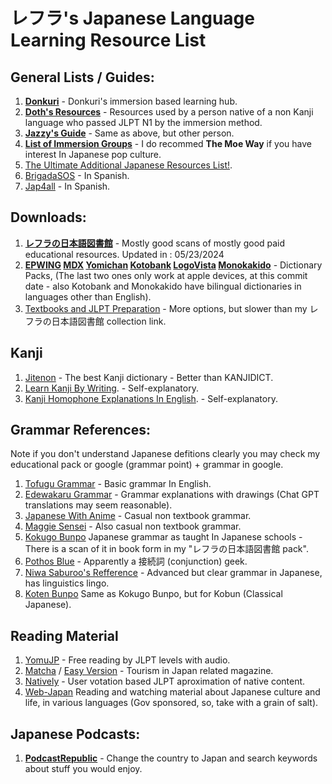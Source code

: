 # レフラ's Japanese Language Learning Resource List

## General Lists / Guides:

1. **[Donkuri](https://donkuri.github.io/learn-japanese/)** - Donkuri's immersion based learning hub.
2. **[Doth's Resources](https://docs.google.com/document/d/1dERLxWqOOmbL0jq9KrPP0IFYTKRt3AlDEqrLtZytfKQ/)** - Resources used by a person native of a non Kanji language who passed JLPT N1 by the immersion method.
3. **[Jazzy's Guide](https://rentry.co/jazzy180)** - Same as above, but other person.
4. **[List of Immersion Groups](https://docs.google.com/document/d/1EyIKdsFgsakIh568loSanprRbgzZeAiRTNVkDWoY5RI)** - I do recommed **The Moe Way** if you have interest In Japanese pop culture.
5. [The Ultimate Additional Japanese Resources List!](https://community.wanikani.com/t/the-ultimate-additional-japanese-resources-list/16859).
6. [BrigadaSOS](https://brigadasos.xyz/) - In Spanish.
7. [Jap4all](https://www.sites.google.com/view/jap4all) - In Spanish.

## Downloads:

1. **[レフラの日本語図書館](https://drive.google.com/file/d/1c0IeqnqZHFFKjH6236ohJDTMo3v9F1cf/view?usp=drive_link)** - Mostly good scans of mostly good paid educational resources. Updated in : 05/23/2024
2. **[EPWING](https://nyaa.si/view/1577255) [MDX](https://nyaa.si/view/1634529) [Yomichan](https://github.com/MarvNC/yomichan-dictionaries) [Kotobank](https://kotobank.jp/) [LogoVista](https://nyaa.si/view/1668839) [Monokakido](https://nyaa.si/view/1667505)** - Dictionary Packs, (The last two ones only work at apple devices, at this commit date - also Kotobank and Monokakido have bilingual dictionaries in languages other than English).
3. [Textbooks and JLPT Preparation](https://nitroflare.com/folder/949760/L045paG9uZ28) - More options, but slower than my レフラの日本語図書館 collection link.

## Kanji

1. [Jitenon](https://jitenon.com/) - The best Kanji dictionary - Better than KANJIDICT.
2. [Learn Kanji By Writing](https://kanji.sh/write). - Self-explanatory.
3. [Kanji Homophone Explanations In English](https://www.bretmayer.com/ijidokun.html). - Self-explanatory.

## Grammar References:

Note if you don't understand Japanese defitions clearly you may check my educational pack or google (grammar point) + grammar in google.

1.  [Tofugu Grammar](https://www.tofugu.com/japanese-grammar/)  - Basic grammar In English.
2.  [Edewakaru Grammar](https://www.edewakaru.com/archives/cat_179055.html) - Grammar explanations with drawings (Chat GPT translations may seem reasonable).
4.  [Japanese With Anime](https://www.japanesewithanime.com/) -  Casual non textbook grammar.
5.  [Maggie Sensei](https://maggiesensei.com/) - Also casual non textbook grammar.
6.  [Kokugo Bunpo](https://www.kokugobunpou.com/) Japanese grammar as taught In Japanese schools - There is a scan of it in book form in my "レフラの日本語図書館 pack".
7.  [Pothos Blue](https://pothos.blue/setuzokusi.htm)  - Apparently a 接続詞 (conjunction) geek.
8.  [Niwa Saburoo's Refference](https://niwasaburoo.amebaownd.com/posts/5998087) - Advanced but clear grammar in Japanese, has linguistics lingo.
9.  [Koten Bunpo](https://www.kotenbunpou.com/) Same as Kokugo Bunpo, but for Kobun (Classical Japanese).
    
## Reading Material

1. [YomuJP](https://yomujp.com/)  - Free reading by JLPT levels with audio.
2. [Matcha](https://matcha-jp.com/) / [Easy Version](https://matcha-jp.com/easy)  - Tourism in Japan related magazine.
3. [Natively](https://learnnatively.com/)  - User votation based JLPT aproximation of native content.
4. [Web-Japan](https://web-japan.org/) Reading and watching material about Japanese culture and life, in various languages (Gov sponsored, so, take with a grain of salt).

## Japanese Podcasts:

1. **[PodcastRepublic](https://www.podcastrepublic.net/)** - Change the country to Japan and search keywords about stuff you would enjoy.
